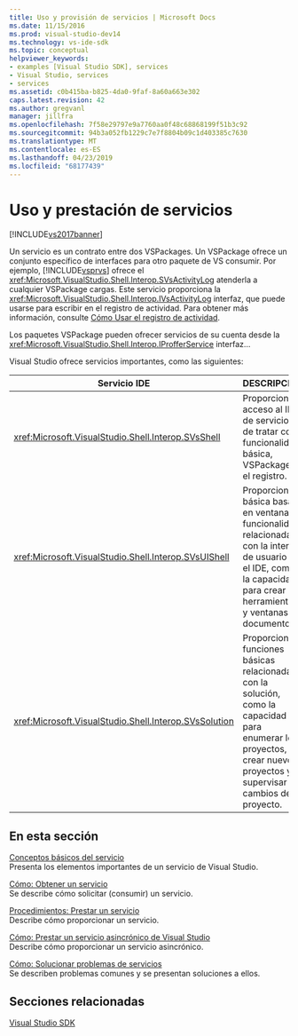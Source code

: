 ```yaml
---
title: Uso y provisión de servicios | Microsoft Docs
ms.date: 11/15/2016
ms.prod: visual-studio-dev14
ms.technology: vs-ide-sdk
ms.topic: conceptual
helpviewer_keywords:
- examples [Visual Studio SDK], services
- Visual Studio, services
- services
ms.assetid: c0b415ba-b825-4da0-9faf-8a60a663e302
caps.latest.revision: 42
ms.author: gregvanl
manager: jillfra
ms.openlocfilehash: 7f58e29797e9a7760aa0f48c68868199f51b3c92
ms.sourcegitcommit: 94b3a052fb1229c7e7f8804b09c1d403385c7630
ms.translationtype: MT
ms.contentlocale: es-ES
ms.lasthandoff: 04/23/2019
ms.locfileid: "68177439"
---
```

# <a name="using-and-providing-services"></a>Uso y prestación de servicios
[!INCLUDE[vs2017banner](../includes/vs2017banner.md)]

Un servicio es un contrato entre dos VSPackages. Un VSPackage ofrece un conjunto específico de interfaces para otro paquete de VS consumir. Por ejemplo, [!INCLUDE[vsprvs](../includes/vsprvs-md.md)] ofrece el <xref:Microsoft.VisualStudio.Shell.Interop.SVsActivityLog> atenderla a cualquier VSPackage cargas. Este servicio proporciona la <xref:Microsoft.VisualStudio.Shell.Interop.IVsActivityLog> interfaz, que puede usarse para escribir en el registro de actividad. Para obtener más información, consulte [Cómo Usar el registro de actividad](../extensibility/how-to-use-the-activity-log.md).  
  
 Los paquetes VSPackage pueden ofrecer servicios de su cuenta desde la <xref:Microsoft.VisualStudio.Shell.Interop.IProfferService> interfaz...  
  
 Visual Studio ofrece servicios importantes, como las siguientes:  
  
|Servicio IDE|DESCRIPCIÓN|  
|-----------------|-----------------|  
|<xref:Microsoft.VisualStudio.Shell.Interop.SVsShell>|Proporciona acceso al IDE de servicios de tratar con funcionalidad básica, VSPackages y el registro.|  
|<xref:Microsoft.VisualStudio.Shell.Interop.SVsUIShell>|Proporciona básica basada en ventanas y funcionalidad relacionada con la interfaz de usuario en el IDE, como la capacidad para crear herramientas y ventanas de documento.|  
|<xref:Microsoft.VisualStudio.Shell.Interop.SVsSolution>|Proporciona funciones básicas relacionadas con la solución, como la capacidad para enumerar los proyectos, crear nuevos proyectos y supervisar los cambios del proyecto.|  
  
## <a name="in-this-section"></a>En esta sección  
 [Conceptos básicos del servicio](../extensibility/internals/service-essentials.md)  
 Presenta los elementos importantes de un servicio de Visual Studio.  
  
 [Cómo: Obtener un servicio](../extensibility/how-to-get-a-service.md)  
 Se describe cómo solicitar (consumir) un servicio.  
  
 [Procedimientos: Prestar un servicio](../extensibility/how-to-provide-a-service.md)  
 Describe cómo proporcionar un servicio.  
  
 [Cómo: Prestar un servicio asincrónico de Visual Studio](../extensibility/how-to-provide-an-asynchronous-visual-studio-service.md)  
 Describe cómo proporcionar un servicio asincrónico.  
  
 [Cómo: Solucionar problemas de servicios](../extensibility/how-to-troubleshoot-services.md)  
 Se describen problemas comunes y se presentan soluciones a ellos.  
  
## <a name="related-sections"></a>Secciones relacionadas  
 [Visual Studio SDK](../extensibility/visual-studio-sdk.md)
